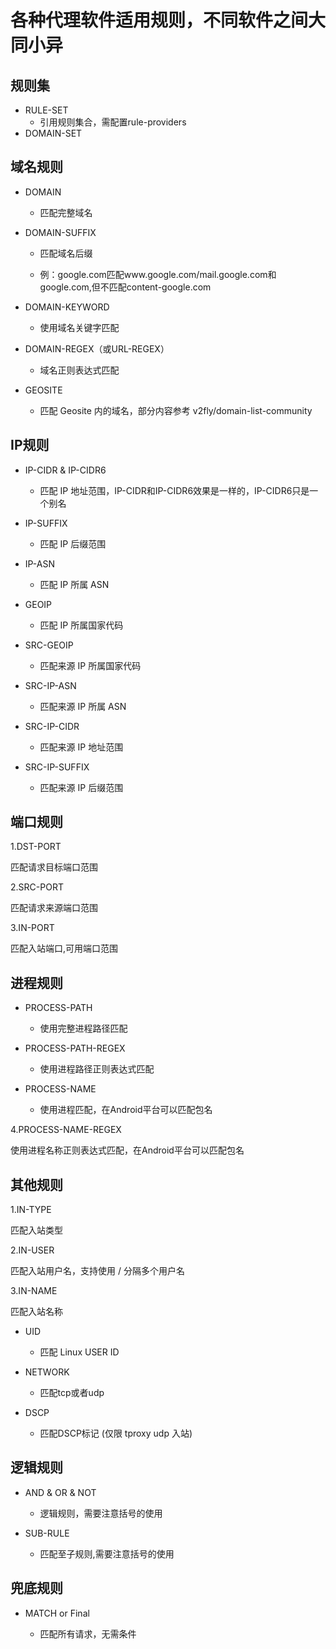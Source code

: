 # 各种代理软件适用规则，不同软件之间大同小异
## 规则集
- RULE-SET
  - 引用规则集合，需配置rule-providers
- DOMAIN-SET
## 域名规则 
- DOMAIN

  - 匹配完整域名

- DOMAIN-SUFFIX

  - 匹配域名后缀

  - 例：google.com匹配www.google.com/mail.google.com和google.com,但不匹配content-google.com

- DOMAIN-KEYWORD

  - 使用域名关键字匹配

- DOMAIN-REGEX（或URL-REGEX）

  - 域名正则表达式匹配

- GEOSITE
  - 匹配 Geosite 内的域名，部分内容参考 v2fly/domain-list-community
## IP规则

- IP-CIDR & IP-CIDR6

  - 匹配 IP 地址范围，IP-CIDR和IP-CIDR6效果是一样的，IP-CIDR6只是一个别名

- IP-SUFFIX

  - 匹配 IP 后缀范围

- IP-ASN

  - 匹配 IP 所属 ASN

- GEOIP

  - 匹配 IP 所属国家代码

- SRC-GEOIP

  - 匹配来源 IP 所属国家代码

- SRC-IP-ASN

  - 匹配来源 IP 所属 ASN

- SRC-IP-CIDR

  - 匹配来源 IP 地址范围

- SRC-IP-SUFFIX

  - 匹配来源 IP 后缀范围

## 端口规则
1.DST-PORT

匹配请求目标端口范围

2.SRC-PORT

匹配请求来源端口范围

3.IN-PORT

匹配入站端口,可用端口范围
## 进程规则
- PROCESS-PATH

  - 使用完整进程路径匹配

- PROCESS-PATH-REGEX

  - 使用进程路径正则表达式匹配

- PROCESS-NAME

  - 使用进程匹配，在Android平台可以匹配包名

4.PROCESS-NAME-REGEX

使用进程名称正则表达式匹配，在Android平台可以匹配包名
## 其他规则

1.IN-TYPE

匹配入站类型

2.IN-USER

匹配入站用户名，支持使用 / 分隔多个用户名

3.IN-NAME

匹配入站名称

- UID

  - 匹配 Linux USER ID

- NETWORK

  - 匹配tcp或者udp

- DSCP

  - 匹配DSCP标记 (仅限 tproxy udp 入站)

## 逻辑规则
- AND & OR & NOT

  - 逻辑规则，需要注意括号的使用

- SUB-RULE

  - 匹配至子规则,需要注意括号的使用
## 兜底规则
- MATCH or Final

  - 匹配所有请求，无需条件

